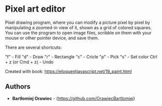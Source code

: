 # Pixel art editor

Pixel drawing program, where you can modify a picture pixel by pixel by manipulating a zoomed-in view of it,
 shown as a grid of colored squares.
 You can use the program to open image files, scribble on them with your mouse or other pointer device, and save them.

 There are several shortcuts:

 "f" - Fill
 "d" - Draw
 "r" - Rectangle
 "c" - Cricle
 "p" - Pick
 "s" - Set color
 Ctrl + z (or Cmd + z) - Undo

Created with book: https://eloquentjavascript.net/19_paint.html

## Authors

* **Bartłomiej Orawiec** - (https://github.com/OrawiecBartlomiej)
